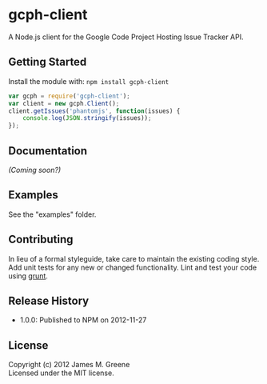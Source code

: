 # gcph-client

A Node.js client for the Google Code Project Hosting Issue Tracker API.

## Getting Started
Install the module with: `npm install gcph-client`

```js
var gcph = require('gcph-client');
var client = new gcph.Client();
client.getIssues('phantomjs', function(issues) {
	console.log(JSON.stringify(issues));
});
```

## Documentation
_(Coming soon?)_

## Examples
See the "examples" folder.

## Contributing
In lieu of a formal styleguide, take care to maintain the existing coding style. Add unit tests for any new or changed functionality. Lint and test your code using [grunt](http://gruntjs.com/).

## Release History
 - 1.0.0: Published to NPM on 2012-11-27

## License
Copyright (c) 2012 James M. Greene  
Licensed under the MIT license.
